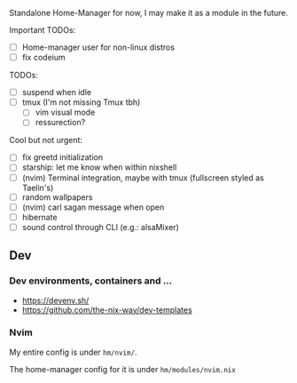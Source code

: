 Standalone Home-Manager for now, I may make it as a module in the future.

Important TODOs:

- [ ] Home-manager user for non-linux distros
- [ ] fix codeium

TODOs:

- [ ] suspend when idle
- [ ] tmux (I'm not missing Tmux tbh)
  - [ ] vim visual mode
  - [ ] ressurection?

Cool but not urgent:

- [ ] fix greetd initialization
- [ ] starship: let me know when within nixshell
- [ ] (nvim) Terminal integration, maybe with tmux (fullscreen styled as Taelin's)
- [ ] random wallpapers
- [ ] (nvim) carl sagan message when open
- [ ] hibernate
- [ ] sound control through CLI (e.g.: alsaMixer)

## Dev

### Dev environments, containers and ...

- https://devenv.sh/
- https://github.com/the-nix-way/dev-templates

### Nvim

My entire config is under `hm/nvim/`.

The home-manager config for it is under `hm/modules/nvim.nix`
